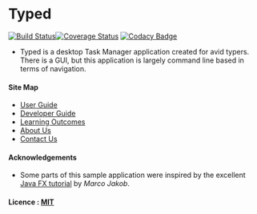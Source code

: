 # Typed 

[![Build Status](https://travis-ci.org/CS2103JAN2017-W09-B2/main.svg?branch=master)](https://travis-ci.org/CS2103JAN2017-W09-B2/main)[![Coverage Status](https://coveralls.io/repos/github/CS2103JAN2017-W09-B2/main/badge.svg?branch=master)](https://coveralls.io/github/CS2103JAN2017-W09-B2/main?branch=master)
[![Codacy Badge](https://api.codacy.com/project/badge/Grade/d3fad61daf3f461e99d69dae69f10233)](https://www.codacy.com/app/pyxyyy/main?utm_source=github.com&amp;utm_medium=referral&amp;utm_content=CS2103JAN2017-W09-B2/main&amp;utm_campaign=Badge_Grade)


* Typed is a desktop Task Manager application created for avid typers. There is a GUI, but this application is largely command line based in terms of navigation. 



#### Site Map
* [User Guide](docs/UserGuide.md)
* [Developer Guide](docs/DeveloperGuide.md)
* [Learning Outcomes](docs/LearningOutcomes.md)
* [About Us](docs/AboutUs.md)
* [Contact Us](docs/ContactUs.md)


#### Acknowledgements

* Some parts of this sample application were inspired by the excellent
  [Java FX tutorial](http://code.makery.ch/library/javafx-8-tutorial/) by *Marco Jakob*.


#### Licence : [MIT](LICENSE)
